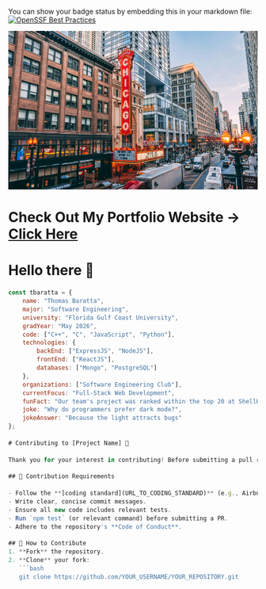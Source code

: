 You can show your badge status by embedding this in your markdown file:
[![OpenSSF Best Practices](https://www.bestpractices.dev/projects/10282/badge)](https://www.bestpractices.dev/projects/10282)


<div style="display: flex; justify-content: space-around;">
  <img src="https://raw.githubusercontent.com/tbaratta/tbaratta/main/images/chicago.jpg" alt="hello_world" width="650" height="320">
</div>

# Check Out My Portfolio Website -> [Click Here](https://tbaratta.github.io/personal-website/) 

# Hello there 👋

```javascript
const tbaratta = {
    name: "Thomas Baratta",
    major: "Software Engineering",
    university: "Florida Gulf Coast University",
    gradYear: "May 2026",
    code: ["C++", "C", "JavaScript", "Python"],
    technologies: {
        backEnd: ["ExpressJS", "NodeJS"],
        frontEnd: ["ReactJS"],
        databases: ["Mongo", "PostgreSQL"]
    },
    organizations: ["Software Engineering Club"],
    currentFocus: "Full-Stack Web Development",
    funFact: "Our team's project was ranked within the top 20 at ShellHacks 2024",
    joke: "Why do programmers prefer dark mode?",
    jokeAnswer: "Because the light attracts bugs"
};

# Contributing to [Project Name] 🎯

Thank you for your interest in contributing! Before submitting a pull request, please review the guidelines below.

## 📌 Contribution Requirements

- Follow the **[coding standard](URL_TO_CODING_STANDARD)** (e.g., Airbnb JavaScript Style Guide, PEP8 for Python).
- Write clear, concise commit messages.
- Ensure all new code includes relevant tests.
- Run `npm test` (or relevant command) before submitting a PR.
- Adhere to the repository's **Code of Conduct**.

## 🚀 How to Contribute
1. **Fork** the repository.
2. **Clone** your fork:  
   ```bash
   git clone https://github.com/YOUR_USERNAME/YOUR_REPOSITORY.git

